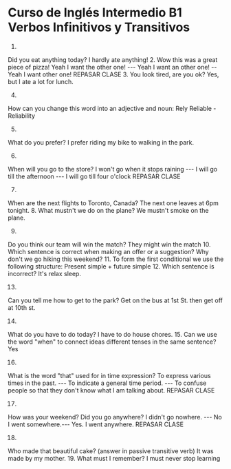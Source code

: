 # Curso de Inglés Intermedio B1 Verbos Infinitivos y Transitivos

1.
Did you eat anything today?
I hardly ate anything!
2.
Wow this was a great piece of pizza!
Yeah I want the other one! --- Yeah I want an other one! -- Yeah I want other one!
REPASAR CLASE
3.
You look tired, are you ok?
Yes, but I ate a lot for lunch.

4.
How can you change this word into an adjective and noun: Rely
Reliable - Reliability

5.
What do you prefer?
I prefer riding my bike to walking in the park.

6.
When will you go to the store?
I won't go when it stops raining --- I will go till the afternoon --- I will go till four o'clock
REPASAR CLASE

7.
When are the next flights to Toronto, Canada?
The next one leaves at 6pm tonight.
8.
What mustn't we do on the plane?
We mustn't smoke on the plane.

9.
Do you think our team will win the match?
They might win the match
10.
Which sentence is correct when making an offer or a suggestion?
Why don't we go hiking this weekend?
11.
To form the first conditional we use the following structure:
Present simple + future simple
12.
Which sentence is incorrect?
It's relax sleep.

13.
Can you tell me how to get to the park?
Get on the bus at 1st St. then get off at 10th st.

14.
What do you have to do today?
I have to do house chores.
15.
Can we use the word "when" to connect ideas different tenses in the same sentence?
Yes

16.
What is the word "that" used for in time expression?
To express various times in the past. --- To indicate a general time period. --- To confuse people so that they don't know what I am talking about. 
REPASAR CLASE

17.
How was your weekend? Did you go anywhere?
I didn't go nowhere. --- No I went somewhere.--- Yes. I went anywhere.
REPASAR CLASE

18.
Who made that beautiful cake? (answer in passive transitive verb)
It was made by my mother.
19.
What must I remember?
I must never stop learning

